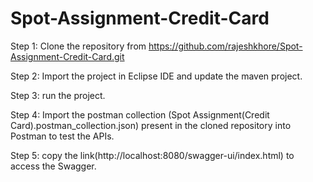 # Spot-Assignment-Credit-Card

Step 1: Clone the repository from https://github.com/rajeshkhore/Spot-Assignment-Credit-Card.git

Step 2: Import the project in Eclipse IDE and update the maven project.

Step 3: run the project.

Step 4: Import the postman collection (Spot Assignment(Credit Card).postman_collection.json) present in the cloned repository into Postman to test the APIs.

Step 5: copy the link(http://localhost:8080/swagger-ui/index.html) to access the Swagger.
